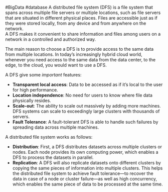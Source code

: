 #BigData #database 
A distributed file system (DFS) is a file system that spans across multiple file servers or multiple locations, such as file servers that are situated in different physical places. Files are accessible just as if they were stored locally, from any device and from anywhere on the network.  
A DFS makes it convenient to share information and files among users on a network in a controlled and authorized way.  

The main reason to choose a DFS is to provide access to the same data from multiple locations. In today’s increasingly hybrid cloud world, whenever you need access to the same data from the data center, to the edge, to the cloud, you would want to use a DFS.  

A DFS give some *important* features:
- **Transparent local access**: Data to be accessed as if it’s local to the user for high performance.
- **Location independence**: No need for users to know where file data physically resides.
- **Scale-out**: The ability to scale out massively by adding more machines. DFS systems can scale to exceedingly large clusters with thousands of servers.
- **Fault Tolerance**: A fault-tolerant DFS is able to handle such failures by spreading data across multiple machines.

A distributed file system works as follows:

-   **Distribution**: First, a DFS distributes datasets across multiple clusters or nodes. Each node provides its own computing power, which enables a DFS to process the datasets in parallel.
-   **Replication**: A DFS will also replicate datasets onto different clusters by copying the same pieces of information into multiple clusters. This helps the distributed file system to achieve fault tolerance—to recover the data in case of a node or cluster failure—as well as high concurrency, which enables the same piece of data to be processed at the same time.

